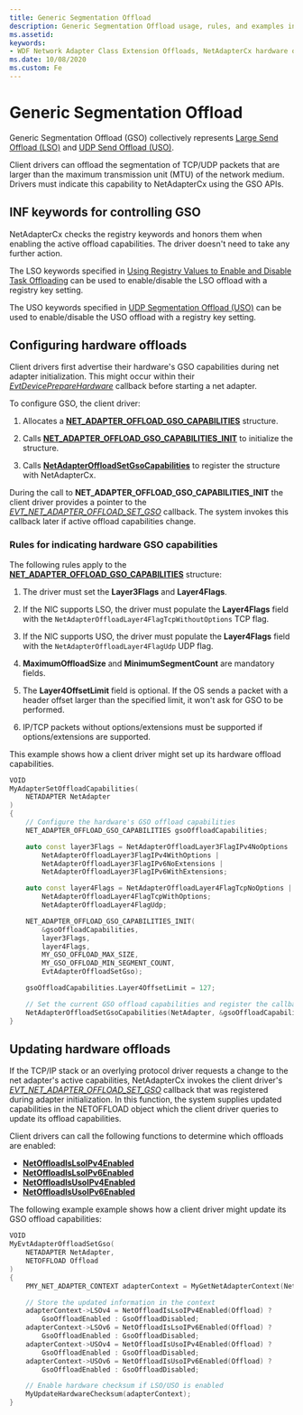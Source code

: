 ```yaml
---
title: Generic Segmentation Offload
description: Generic Segmentation Offload usage, rules, and examples in NetAdapterCx
ms.assetid:
keywords:
- WDF Network Adapter Class Extension Offloads, NetAdapterCx hardware offloads, NetAdapterCx Offloads, NetAdapter Offloads, Generic segmentation offload, GSO, Large Segmentation Offload, LSO, UDP Segmentation Offload, USO
ms.date: 10/08/2020
ms.custom: Fe
---
```


# Generic Segmentation Offload

Generic Segmentation Offload (GSO) collectively represents [Large Send Offload (LSO)](../network/offloading-the-segmentation-of-large-tcp-packets.md) and [UDP Send Offload (USO)](../network/udp-segmentation-offload-uso-.md). 

Client drivers can offload the segmentation of TCP/UDP packets that are larger than the maximum transmission unit (MTU) of the network medium. Drivers must indicate this capability to NetAdapterCx using the GSO APIs.

## INF keywords for controlling GSO

NetAdapterCx checks the registry keywords and honors them when enabling the active offload capabilities. The driver doesn't need to take any further action.

The LSO keywords specified in [Using Registry Values to Enable and Disable Task Offloading](../network/using-registry-values-to-enable-and-disable-task-offloading.md) can be used to enable/disable the LSO offload with a registry key setting.

The USO keywords specified in [UDP Segmentation Offload (USO)](../network/udp-segmentation-offload-uso-.md) can be used to enable/disable the USO offload with a registry key setting.

## Configuring hardware offloads

Client drivers first advertise their hardware's GSO capabilities during net adapter initialization. This might occur within their [*EvtDevicePrepareHardware*](https://docs.microsoft.com/windows-hardware/drivers/ddi/wdfdevice/nc-wdfdevice-evt_wdf_device_prepare_hardware) callback before starting a net adapter.

To configure GSO, the client driver:

1. Allocates a [**NET_ADAPTER_OFFLOAD_GSO_CAPABILITIES**](/windows-hardware/drivers/ddi/netadapteroffload/ns-netadapteroffload-_net_adapter_offload_gso_capabilities) structure.

1. Calls [**NET_ADAPTER_OFFLOAD_GSO_CAPABILITIES_INIT**](/windows-hardware/drivers/ddi/netadapteroffload/nf-netadapteroffload-net_adapter_offload_gso_capabilities_init) to initialize the structure.

1. Calls [**NetAdapterOffloadSetGsoCapabilities**](/windows-hardware/drivers/ddi/netadapteroffload/nf-netadapteroffload-netadapteroffloadsetgsocapabilities) to register the structure with NetAdapterCx.

During the call to **NET_ADAPTER_OFFLOAD_GSO_CAPABILITIES_INIT** the client driver provides a pointer to the [*EVT_NET_ADAPTER_OFFLOAD_SET_GSO*](/windows-hardware/drivers/ddi/netadapteroffload/nc-netadapteroffload-evt_net_adapter_offload_set_gso) callback. The system invokes this callback later if active offload capabilities change.

### Rules for indicating hardware GSO capabilities

The following rules apply to the [**NET_ADAPTER_OFFLOAD_GSO_CAPABILITIES**](/windows-hardware/drivers/ddi/netadapteroffload/ns-netadapteroffload-_net_adapter_offload_gso_capabilities) structure:

1. The driver must set the **Layer3Flags** and **Layer4Flags**.

1. If the NIC supports LSO, the driver must populate the **Layer4Flags** field with the `NetAdapterOffloadLayer4FlagTcpWithoutOptions` TCP flag.

1. If the NIC supports USO, the driver must populate the **Layer4Flags** field with the `NetAdapterOffloadLayer4FlagUdp` UDP flag.

1. **MaximumOffloadSize** and **MinimumSegmentCount** are mandatory fields.

1. The **Layer4OffsetLimit** field is optional. If the OS sends a packet with a header offset larger than the specified limit, it won't ask for GSO to be performed.

1. IP/TCP packets without options/extensions must be supported if options/extensions are supported.

This example shows how a client driver might set up its hardware offload capabilities.

```C++
VOID
MyAdapterSetOffloadCapabilities(
    NETADAPTER NetAdapter
)
{
    // Configure the hardware's GSO offload capabilities
    NET_ADAPTER_OFFLOAD_GSO_CAPABILITIES gsoOffloadCapabilities;

    auto const layer3Flags = NetAdapterOffloadLayer3FlagIPv4NoOptions |
        NetAdapterOffloadLayer3FlagIPv4WithOptions |
        NetAdapterOffloadLayer3FlagIPv6NoExtensions |
        NetAdapterOffloadLayer3FlagIPv6WithExtensions;

    auto const layer4Flags = NetAdapterOffloadLayer4FlagTcpNoOptions |
        NetAdapterOffloadLayer4FlagTcpWithOptions;
        NetAdapterOffloadLayer4FlagUdp;

    NET_ADAPTER_OFFLOAD_GSO_CAPABILITIES_INIT(
        &gsoOffloadCapabilities,
        layer3Flags,
        layer4Flags,
        MY_GSO_OFFLOAD_MAX_SIZE,
        MY_GSO_OFFLOAD_MIN_SEGMENT_COUNT,
        EvtAdapterOffloadSetGso);

    gsoOffloadCapabilities.Layer4OffsetLimit = 127;

    // Set the current GSO offload capabilities and register the callback for future changes in active capabilities
    NetAdapterOffloadSetGsoCapabilities(NetAdapter, &gsoOffloadCapabilities);
}
```

## Updating hardware offloads

If the TCP/IP stack or an overlying protocol driver requests a change to the net adapter's active capabilities, NetAdapterCx invokes the client driver's [*EVT_NET_ADAPTER_OFFLOAD_SET_GSO*](/windows-hardware/drivers/ddi/netadapteroffload/nc-netadapteroffload-evt_net_adapter_offload_set_gso) callback that was registered during adapter initialization. In this function, the system supplies updated capabilities in the NETOFFLOAD object which the client driver queries to update its offload capabilities.

Client drivers can call the following functions to determine which offloads are enabled:

* [**NetOffloadIsLsoIPv4Enabled**](/windows-hardware/drivers/ddi/netadapteroffload/nf-netadapteroffload-netoffloadislsoipv4enabled)
* [**NetOffloadIsLsoIPv6Enabled**](/windows-hardware/drivers/ddi/netadapteroffload/nf-netadapteroffload-netoffloadislsoipv6enabled)
* [**NetOffloadIsUsoIPv4Enabled**](/windows-hardware/drivers/ddi/netadapteroffload/nf-netadapteroffload-netoffloadisusoipv4enabled)
* [**NetOffloadIsUsoIPv6Enabled**](/windows-hardware/drivers/ddi/netadapteroffload/nf-netadapteroffload-netoffloadisusoipv6enabled)

The following example example shows how a client driver might update its GSO offload capabilities:

```C++
VOID
MyEvtAdapterOffloadSetGso(
	NETADAPTER NetAdapter,
	NETOFFLOAD Offload
)
{
	PMY_NET_ADAPTER_CONTEXT adapterContext = MyGetNetAdapterContext(NetAdapter);

	// Store the updated information in the context
	adapterContext->LSOv4 = NetOffloadIsLsoIPv4Enabled(Offload) ? 
		GsoOffloadEnabled : GsoOffloadDisabled;
	adapterContext->LSOv6 = NetOffloadIsLsoIPv6Enabled(Offload) ?
		GsoOffloadEnabled : GsoOffloadDisabled;
	adapterContext->USOv4 = NetOffloadIsUsoIPv4Enabled(Offload) ? 
		GsoOffloadEnabled : GsoOffloadDisabled;
	adapterContext->USOv6 = NetOffloadIsUsoIPv6Enabled(Offload) ?
		GsoOffloadEnabled : GsoOffloadDisabled;

	// Enable hardware checksum if LSO/USO is enabled
	MyUpdateHardwareChecksum(adapterContext);
}
```
